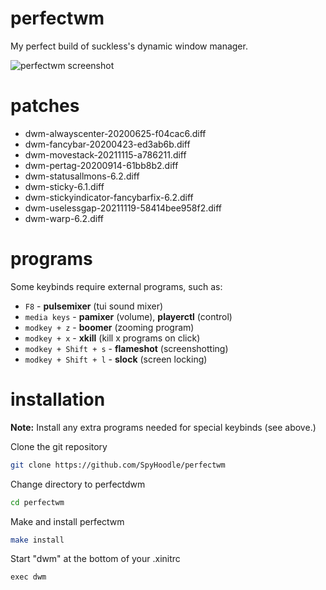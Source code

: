 # perfectwm
My perfect build of suckless's dynamic window manager.

![perfectwm screenshot](https://file.coffee/u/k9Leny_pPXFimv.png)

# patches
- dwm-alwayscenter-20200625-f04cac6.diff
- dwm-fancybar-20200423-ed3ab6b.diff
- dwm-movestack-20211115-a786211.diff
- dwm-pertag-20200914-61bb8b2.diff
- dwm-statusallmons-6.2.diff
- dwm-sticky-6.1.diff
- dwm-stickyindicator-fancybarfix-6.2.diff
- dwm-uselessgap-20211119-58414bee958f2.diff
- dwm-warp-6.2.diff

# programs
Some keybinds require external programs, such as:
- `F8` - **pulsemixer** (tui sound mixer)
- `media keys` - **pamixer** (volume), **playerctl** (control)
- `modkey + z` - **boomer** (zooming program)
- `modkey + x` - **xkill** (kill x programs on click)
- `modkey + Shift + s` - **flameshot** (screenshotting)
- `modkey + Shift + l` - **slock** (screen locking)

# installation
**Note:** Install any extra programs needed for special keybinds (see above.)

Clone the git repository
```sh
git clone https://github.com/SpyHoodle/perfectwm
```
Change directory to perfectdwm
```sh
cd perfectwm
```
Make and install perfectwm
```sh
make install
```
Start "dwm" at the bottom of your .xinitrc
```
exec dwm
```
